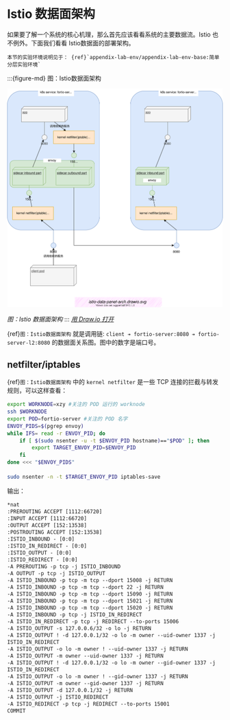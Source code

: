 # Istio 数据面架构

如果要了解一个系统的核心机理，那么首先应该看看系统的主要数据流。Istio 也不例外。下面我们看看 Istio数据面的部署架构。

```{note}
本节的实验环境说明见于： {ref}`appendix-lab-env/appendix-lab-env-base:简单分层实验环境`
```

:::{figure-md} 图：Istio数据面架构

<img src="istio-data-panel-arch.assets/istio-data-panel-arch.drawio.svg" alt="Inbound与Outbound概念">

*图：Istio 数据面架构*
:::
*[用 Draw.io 打开](https://app.diagrams.net/#Uhttps%3A%2F%2Fistio-insider.mygraphql.com%2Fzh_CN%2Flatest%2F_images%2Fistio-data-panel-arch.drawio.svg)*

{ref}`图：Istio数据面架构` 就是调用链: `client ➔ fortio-server:8080 ➔ fortio-server-l2:8080` 的数据面关系图。图中的数字是端口号。 


## netfilter/iptables

{ref}`图：Istio数据面架构`  中的 `kernel netfilter`  是一些 TCP 连接的拦截与转发规则，可以这样查看：

```bash
export WORKNODE=xzy #关注的 POD 运行的 worknode
ssh $WORKNODE
export POD=fortio-server #关注的 POD 名字
ENVOY_PIDS=$(pgrep envoy)
while IFS= read -r ENVOY_PID; do
    if [ $(sudo nsenter -u -t $ENVOY_PID hostname)=="$POD" ]; then
        export TARGET_ENVOY_PID=$ENVOY_PID
    fi
done <<< "$ENVOY_PIDS"

sudo nsenter -n -t $TARGET_ENVOY_PID iptables-save
```

输出：

```
*nat
:PREROUTING ACCEPT [1112:66720]
:INPUT ACCEPT [1112:66720]
:OUTPUT ACCEPT [152:13538]
:POSTROUTING ACCEPT [152:13538]
:ISTIO_INBOUND - [0:0]
:ISTIO_IN_REDIRECT - [0:0]
:ISTIO_OUTPUT - [0:0]
:ISTIO_REDIRECT - [0:0]
-A PREROUTING -p tcp -j ISTIO_INBOUND
-A OUTPUT -p tcp -j ISTIO_OUTPUT
-A ISTIO_INBOUND -p tcp -m tcp --dport 15008 -j RETURN
-A ISTIO_INBOUND -p tcp -m tcp --dport 22 -j RETURN
-A ISTIO_INBOUND -p tcp -m tcp --dport 15090 -j RETURN
-A ISTIO_INBOUND -p tcp -m tcp --dport 15021 -j RETURN
-A ISTIO_INBOUND -p tcp -m tcp --dport 15020 -j RETURN
-A ISTIO_INBOUND -p tcp -j ISTIO_IN_REDIRECT
-A ISTIO_IN_REDIRECT -p tcp -j REDIRECT --to-ports 15006
-A ISTIO_OUTPUT -s 127.0.0.6/32 -o lo -j RETURN
-A ISTIO_OUTPUT ! -d 127.0.0.1/32 -o lo -m owner --uid-owner 1337 -j ISTIO_IN_REDIRECT
-A ISTIO_OUTPUT -o lo -m owner ! --uid-owner 1337 -j RETURN
-A ISTIO_OUTPUT -m owner --uid-owner 1337 -j RETURN
-A ISTIO_OUTPUT ! -d 127.0.0.1/32 -o lo -m owner --gid-owner 1337 -j ISTIO_IN_REDIRECT
-A ISTIO_OUTPUT -o lo -m owner ! --gid-owner 1337 -j RETURN
-A ISTIO_OUTPUT -m owner --gid-owner 1337 -j RETURN
-A ISTIO_OUTPUT -d 127.0.0.1/32 -j RETURN
-A ISTIO_OUTPUT -j ISTIO_REDIRECT
-A ISTIO_REDIRECT -p tcp -j REDIRECT --to-ports 15001
COMMIT

```